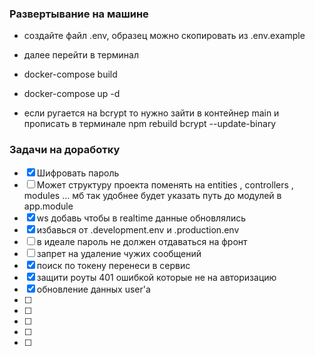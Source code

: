 ### Развертывание на машине

- создайте файл .env, образец можно скопировать из .env.example

- далее перейти в терминал

- docker-compose build

- docker-compose up -d

- если ругается на bcrypt то нужно зайти в контейнер main и прописать в терминале
npm rebuild bcrypt --update-binary

### Задачи на доработку

- [x] Шифровать пароль
- [ ] Может структуру проекта поменять на entities , controllers , modules ... мб так удобнее будет указать путь до модулей в app.module
- [x] ws добавь чтобы в realtime данные обновлялись
- [x] избавься от .development.env и .production.env
- [ ] в идеале пароль не должен отдаваться на фронт
- [ ] запрет на удаление чужих сообщений
- [x] поиск по токену перенеси в сервис
- [x] защити роуты 401 ошибкой которые не на авторизацию
- [x] обновление данных user'а
- [ ]  
- [ ]  
- [ ]  
- [ ]  
- [ ]  
